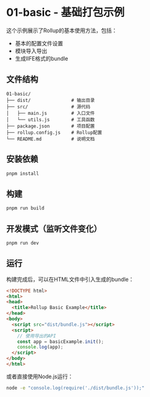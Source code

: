 # 01-basic - 基础打包示例

这个示例展示了Rollup的基本使用方法，包括：

- 基本的配置文件设置
- 模块导入导出
- 生成IIFE格式的bundle

## 文件结构

```
01-basic/
├── dist/               # 输出目录
├── src/                # 源代码
│   ├── main.js         # 入口文件
│   └── utils.js        # 工具函数
├── package.json        # 项目配置
├── rollup.config.js    # Rollup配置
└── README.md           # 说明文档
```

## 安装依赖

```bash
pnpm install
```

## 构建

```bash
pnpm run build
```

## 开发模式（监听文件变化）

```bash
pnpm run dev
```

## 运行

构建完成后，可以在HTML文件中引入生成的bundle：

```html
<!DOCTYPE html>
<html>
<head>
  <title>Rollup Basic Example</title>
</head>
<body>
  <script src="dist/bundle.js"></script>
  <script>
    // 使用导出的API
    const app = basicExample.init();
    console.log(app);
  </script>
</body>
</html>
```

或者直接使用Node.js运行：

```bash
node -e "console.log(require('./dist/bundle.js'));"
```